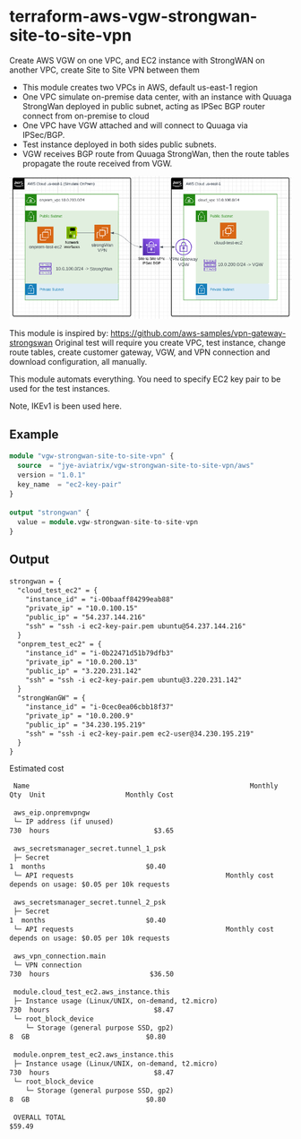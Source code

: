 # terraform-aws-vgw-strongwan-site-to-site-vpn
Create AWS VGW on one VPC, and EC2 instance with StrongWAN on another VPC, create Site to Site VPN between them

* This module creates two VPCs in AWS, default us-east-1 region
* One VPC simulate on-premise data center, with an instance with Quuaga StrongWan deployed in public subnet, acting as IPSec BGP router connect from on-premise to cloud
* One VPC have VGW attached and will connect to Quuaga via IPSec/BGP.
* Test instance deployed in both sides public subnets.
* VGW receives BGP route from Quuaga StrongWan, then the route tables propagate the route received from VGW.

![](20220831181831.png)  

This module is inspired by: https://github.com/aws-samples/vpn-gateway-strongswan
Original test will require you create VPC, test instance, change route tables, create customer gateway, VGW, and VPN connection and download configuration, all manually.

This module automats everything. You need to specify EC2 key pair to be used for the test instances.

Note, IKEv1 is been used here.

## Example
```terraform
module "vgw-strongwan-site-to-site-vpn" {
  source  = "jye-aviatrix/vgw-strongwan-site-to-site-vpn/aws"
  version = "1.0.1"
  key_name  = "ec2-key-pair"
}

output "strongwan" {
  value = module.vgw-strongwan-site-to-site-vpn
}
```

## Output
```
strongwan = {
  "cloud_test_ec2" = {
    "instance_id" = "i-00baaff84299eab88"
    "private_ip" = "10.0.100.15"
    "public_ip" = "54.237.144.216"
    "ssh" = "ssh -i ec2-key-pair.pem ubuntu@54.237.144.216"
  }
  "onprem_test_ec2" = {
    "instance_id" = "i-0b22471d51b79dfb3"
    "private_ip" = "10.0.200.13"
    "public_ip" = "3.220.231.142"
    "ssh" = "ssh -i ec2-key-pair.pem ubuntu@3.220.231.142"
  }
  "strongWanGW" = {
    "instance_id" = "i-0cec0ea06cbb18f37"
    "private_ip" = "10.0.200.9"
    "public_ip" = "34.230.195.219"
    "ssh" = "ssh -i ec2-key-pair.pem ec2-user@34.230.195.219"
  }
}
```

Estimated cost
```
 Name                                                       Monthly Qty  Unit                    Monthly Cost

 aws_eip.onpremvpngw
 └─ IP address (if unused)                                          730  hours                          $3.65

 aws_secretsmanager_secret.tunnel_1_psk
 ├─ Secret                                                            1  months                         $0.40
 └─ API requests                                      Monthly cost depends on usage: $0.05 per 10k requests

 aws_secretsmanager_secret.tunnel_2_psk
 ├─ Secret                                                            1  months                         $0.40
 └─ API requests                                      Monthly cost depends on usage: $0.05 per 10k requests

 aws_vpn_connection.main
 └─ VPN connection                                                  730  hours                         $36.50

 module.cloud_test_ec2.aws_instance.this
 ├─ Instance usage (Linux/UNIX, on-demand, t2.micro)                730  hours                          $8.47
 └─ root_block_device
    └─ Storage (general purpose SSD, gp2)                             8  GB                             $0.80

 module.onprem_test_ec2.aws_instance.this
 ├─ Instance usage (Linux/UNIX, on-demand, t2.micro)                730  hours                          $8.47
 └─ root_block_device
    └─ Storage (general purpose SSD, gp2)                             8  GB                             $0.80

 OVERALL TOTAL                                                                                         $59.49
```